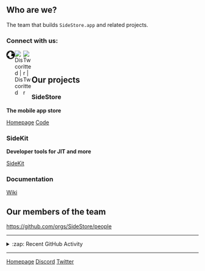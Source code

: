 <!-- 
Docs: How to use GitHub README and actions to auto-generate embedded content.
https://github.com/anuraghazra/github-readme-stats
https://www.youtube.com/watch?v=n6d4KHSKqGk
https://github.com/rahuldkjain/github-profile-readme-generator
 -->

## Who are we?

The team that builds `SideStore.app` and related projects.

### Connect with us:

<!--
[![Website](https://img.shields.io/website?label=sidestore.io&style=for-the-badge&url=https://sidestore.io)](https://sidestore.io)
[![Twitter Follow](https://img.shields.io/twitter/follow/sidestore_io?color=1DA1F2&logo=twitter&style=for-the-badge)](https://twitter.com/intent/follow?original_referer=https%3A%2F%2Fgithub.com%2Fsidestore&screen_name=sidestore)
[![GitHub Followers](https://img.shields.io/github/followers/sidestore?style=for-the-badge)]()
[![GitHub Sponsors](https://img.shields.io/github/sponsors/sidestore?style=for-the-badge
)]() 
-->

[<img align="left" alt="sidestore.io" width="22px" src="https://raw.githubusercontent.com/iconic/open-iconic/master/svg/globe.svg" />][website]
[<img align="left" alt="Discord | Discord" width="22px" src="https://cdn.jsdelivr.net/npm/simple-icons@v3/icons/discord.svg" />][discord]
[<img align="left" alt="Twitter | Twitter" width="22px" src="https://cdn.jsdelivr.net/npm/simple-icons@v3/icons/twitter.svg" />][twitter]

<br />
<br />

## Our projects

### SideStore

__The mobile app store__

[Homepage][website]
[Code][git.sidestore]

### SideKit

__Developer tools for JIT and more__

[SideKit][git.sidekit]

### Documentation

[Wiki][wiki]

## Our members of the team

https://github.com/orgs/SideStore/people

---

<details>
  <summary>:zap: Recent GitHub Activity</summary>

<!--START_SECTION:activity-->
1. ❗️ Opened issue [#844](https://github.com/SideStore/SideStore/issues/844) in [SideStore/SideStore](https://github.com/SideStore/SideStore)
2. 🗣 Commented on [#843](https://github.com/SideStore/SideStore/issues/843) in [SideStore/SideStore](https://github.com/SideStore/SideStore)
3. ❗️ Opened issue [#843](https://github.com/SideStore/SideStore/issues/843) in [SideStore/SideStore](https://github.com/SideStore/SideStore)
4. 🗣 Commented on [#841](https://github.com/SideStore/SideStore/issues/841) in [SideStore/SideStore](https://github.com/SideStore/SideStore)
5. 🗣 Commented on [#819](https://github.com/SideStore/SideStore/issues/819) in [SideStore/SideStore](https://github.com/SideStore/SideStore)
6. 🗣 Commented on [#842](https://github.com/SideStore/SideStore/issues/842) in [SideStore/SideStore](https://github.com/SideStore/SideStore)
7. ❗️ Opened issue [#842](https://github.com/SideStore/SideStore/issues/842) in [SideStore/SideStore](https://github.com/SideStore/SideStore)
8. 🗣 Commented on [#836](https://github.com/SideStore/SideStore/issues/836) in [SideStore/SideStore](https://github.com/SideStore/SideStore)
9. ❗️ Opened issue [#841](https://github.com/SideStore/SideStore/issues/841) in [SideStore/SideStore](https://github.com/SideStore/SideStore)
10. ❗️ Opened issue [#840](https://github.com/SideStore/SideStore/issues/840) in [SideStore/SideStore](https://github.com/SideStore/SideStore)
11. 🎉 Merged PR [#13](https://github.com/SideStore/anisette-servers/pull/13) in [SideStore/anisette-servers](https://github.com/SideStore/anisette-servers)
12. 💪 Opened PR [#13](https://github.com/SideStore/anisette-servers/pull/13) in [SideStore/anisette-servers](https://github.com/SideStore/anisette-servers)
13. 🎉 Merged PR [#12](https://github.com/SideStore/anisette-servers/pull/12) in [SideStore/anisette-servers](https://github.com/SideStore/anisette-servers)
14. 💪 Opened PR [#12](https://github.com/SideStore/anisette-servers/pull/12) in [SideStore/anisette-servers](https://github.com/SideStore/anisette-servers)
15. 🗣 Commented on [#617](https://github.com/SideStore/SideStore/issues/617) in [SideStore/SideStore](https://github.com/SideStore/SideStore)
16. 🗣 Commented on [#836](https://github.com/SideStore/SideStore/issues/836) in [SideStore/SideStore](https://github.com/SideStore/SideStore)
17. 🗣 Commented on [#754](https://github.com/SideStore/SideStore/issues/754) in [SideStore/SideStore](https://github.com/SideStore/SideStore)
18. ❗️ Opened issue [#835](https://github.com/SideStore/SideStore/issues/835) in [SideStore/SideStore](https://github.com/SideStore/SideStore)
19. 🗣 Commented on [#63](https://github.com/SideStore/sidestore.github.io/issues/63) in [SideStore/sidestore.github.io](https://github.com/SideStore/sidestore.github.io)
20. 🗣 Commented on [#822](https://github.com/SideStore/SideStore/issues/822) in [SideStore/SideStore](https://github.com/SideStore/SideStore)
<!--END_SECTION:activity-->

</details>

---

[Homepage][patreon] [Discord][discord] [Twitter][twitter]

<!--
- [Patreon][patreon]
- [OpenCollective][opencollective]
- [YouTube][youtube]
-->

[website]: https://sidestore.io
[wiki]: https://wiki.sidestore.io
[twitter]: https://twitter.com/sidestore_io
[discord]: https://discord.gg/sidestore-949183273383395328
[youtube]: https://youtube.com/TODO
[patreon]: https://www.patreon.com/SideStore
[opencollective]: https://opencollective.com/TODO
[git.sidestore]: https://github.com/SideStore/SideStore/
[git.sidekit]: https://github.com/SideStore/SideKit

